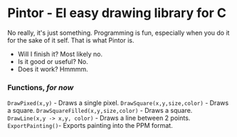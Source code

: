 # Pintor - El easy drawing library for C
No really, it's just something.
Programming is fun, especially when you do it for the sake of it self.
That is what Pintor is. 

- Will I finish it? Most likely no.
- Is it good or useful? No.
- Does it work? Hmmmm.

### Functions, *for now*

``DrawPixed(x,y)`` - Draws a single pixel.
``DrawSquare(x,y,size,color)`` - Draws a square.
``DrawSquareFilled(x,y,size,color)`` - Draws a square.
``DrawLine(x,y -> x,y, color)`` - Draws a line between 2 points.
``ExportPainting()``- Exports painting into the PPM format.